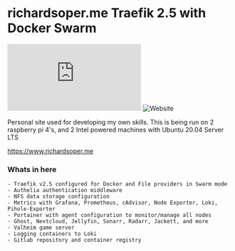 # richardsoper.me Traefik 2.5 with Docker Swarm

![mozilla-obs](https://img.shields.io/mozilla-observatory/grade-score/richardsoper.me?publish)
![Website](https://img.shields.io/website?url=https%3A%2F%2Fwww.richardsoper.me)

Personal site used for developing my own skills.
This is being run on 2 raspberry pi 4's, and 2 Intel powered machines with Ubuntu 20.04 Server LTS

https://www.richardsoper.me

### Whats in here

    - Traefik v2.5 configured for Docker and File providers in Swarm mode
    - Authelia authentication middleware
    - NFS data storage configuration 
    - Metrics with Grafana, Prometheus, cAdvisor, Node Exporter, Loki, Pihole-Exporter
    - Portainer with agent configuration to monitor/manage all nodes
    - Ghost, Nextcloud, Jellyfin, Sonarr, Radarr, Jackett, and more
    - Valheim game server
    - Logging containers to Loki
    - Gitlab repository and container registry
